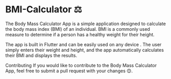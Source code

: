 # BMI-Calculator ⚖️
The Body Mass Calculator App is a simple application designed to calculate the body mass index (BMI) of an individual. 
BMI is a commonly used measure to determine if a person has a healthy weight for their height.

The app is built in Flutter and can be easily used on any device .
The user simply enters their weight and height, and the app automatically calculates their BMI and displays the results.

Contributing
If you would like to contribute to the Body Mass Calculator App, feel free to submit a pull request with your changes 😊.    

